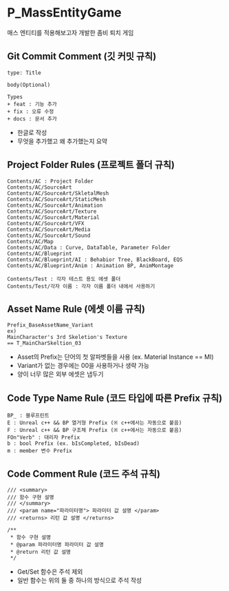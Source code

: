 # P_MassEntityGame
매스 엔티티를 적용해보고자 개발한 좀비 퇴치 게임

## Git Commit Comment (깃 커밋 규칙)
```
type: Title

body(Optional)
```
```
Types
+ feat : 기능 추가
+ fix : 오류 수정
+ docs : 문서 추가
```

+ 한글로 작성
+ 무엇을 추가했고 왜 추가했는지 요약

## Project Folder Rules (프로젝트 폴더 규칙)
```
Contents/AC : Project Folder
Contents/AC/SourceArt
Contents/AC/SourceArt/SkletalMesh
Contents/AC/SourceArt/StaticMesh
Contents/AC/SourceArt/Animation
Contents/AC/SourceArt/Texture
Contents/AC/SourceArt/Material
Contents/AC/SourceArt/VFX
Contents/AC/SourceArt/Media
Contents/AC/SourceArt/Sound
Contents/AC/Map
Contents/AC/Data : Curve, DataTable, Parameter Folder
Contents/AC/Blueprint
Contents/AC/Blueprint/AI : Behabior Tree, BlackBoard, EQS
Contents/AC/Blueprint/Anim : Animation BP, AnimMontage

Contents/Test : 각자 테스트 용도 에셋 폴더
Contents/Test/각자 이름 : 각자 이름 폴더 내에서 사용하기
```

## Asset Name Rule (에셋 이름 규칙)
```
Prefix_BaseAssetName_Variant
ex)
MainCharacter's 3rd Skeletion's Texture
== T_MainCharSkeltion_03
```
+ Asset의 Prefix는 단어의 첫 알파벳들을 사용 (ex. Material Instance == MI)
+ Variant가 없는 경우에는 00을 사용하거나 생략 가능
+ 양이 너무 많은 외부 에셋은 냅두기

## Code Type Name Rule (코드 타입에 따른 Prefix 규칙)
```
BP_ : 블루프린트
E : Unreal c++ && BP 열거형 Prefix (※ c++에서는 자동으로 붙음)
F : Unreal c++ && BP 구조체 Prefix (※ c++에서는 자동으로 붙음)
FOn"Verb" : 대리자 Prefix
b : bool Prefix (ex. bIsCompleted, bIsDead)
m : member 변수 Prefix
```

## Code Comment Rule (코드 주석 규칙)
```
/// <summary>
/// 함수 구현 설명
/// </summary>
/// <param name="파라미터명"> 파라미터 값 설명 </param>
/// <returns> 리턴 값 설명 </returns>

/**
 * 함수 구현 설명
 * @param 파라미터명 파라미터 값 설명
 * @return 리턴 값 설명
 */
```
+ Get/Set 함수은 주석 제외
+ 일반 함수는 위의 둘 중 하나의 방식으로 주석 작성
